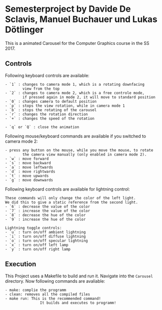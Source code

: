 # Semesterproject by Davide De Sclavis, Manuel Buchauer und Lukas Dötlinger

This is a animated Carousel for the Computer Graphics course
in the SS 2017.

## Controls

Following keyboard controls are available:
	
	- `1` : changes to camera mode 1, which is a rotating downfacing
			view from the top
	- `2` : changes to camera mode 2, which is a free controle mode, 
			if pressed again in mode 2, it will move to standard position
	- `0` : changes camera to default position
	- `p` : stops the view rotation, while in camera mode 1
	- `b` : stops the rotating of the carousel
	- `r` : changes the rotation direction
	- `+` : changes the speed of the rotation
	
	- `q` or `Q` : close the animation
	
Following mouse/keyboard commands are available if you switched to camera mode 2:

	- press any button on the mouse, while you move the mouse, to rotate 
			the camera view manually (only enabled in camera mode 2). 
	- `w` : move forward
	- `s` : move backward
	- `a` : move leftwards
	- `d` : move rightwards
	- `t` : move upwards
	- `g` : move downwards
	
Following keyboard controls are available for lightning control:

	These commands will only change the color of the left light.
	We did this to give a static reference from the second light.
	- `6` : decrease the value of the color
	- `7` : increase the value of the color
	- `8` : decrease the hue of the color
	- `9` : increase the hue of the color
	
	Lightning toggle controls:
	- `u` : turn on/off ambient lightning
	- `i` : turn on/off diffuse lightning
	- `o` : turn on/off specular lightning
	- `x` : turn on/off left lamp
	- `y` : turn on/off right lamp

## Execution

This Project uses a Makefile to build and run it.
Navigate into the `Carousel` directory.
Now following commands are avaliable:

	- make: complie the programm
	- clean: removes all the compiled files
	- make run: This is the recommended command! 
					It builds and executes to programm!
